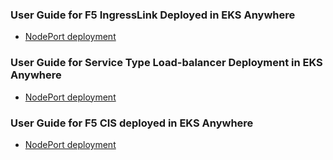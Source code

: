 ### User Guide for F5 IngressLink Deployed in EKS Anywhere

* [NodePort deployment](https://github.com/nandakishorepeddi/k8s-bigip-ctlr-mark/blob/main/user_guides/eks-anywhere/ingresslink/README.md)

### User Guide for Service Type Load-balancer Deployment in EKS Anywhere

* [NodePort deployment](https://github.com/nandakishorepeddi/k8s-bigip-ctlr-mark/blob/main/user_guides/eks-anywhere/servicetypelb/README.md)

### User Guide for F5 CIS deployed in EKS Anywhere

* [NodePort deployment](https://github.com/nandakishorepeddi/k8s-bigip-ctlr-mark/blob/main/user_guides/eks-anywhere/nodeport/README.md)